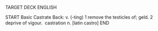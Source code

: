 TARGET DECK
ENGLISH

START
Basic
Castrate
Back: v. (-ting) 1 remove the testicles of; geld. 2 deprive of vigour.  castration n. [latin castro]
END
